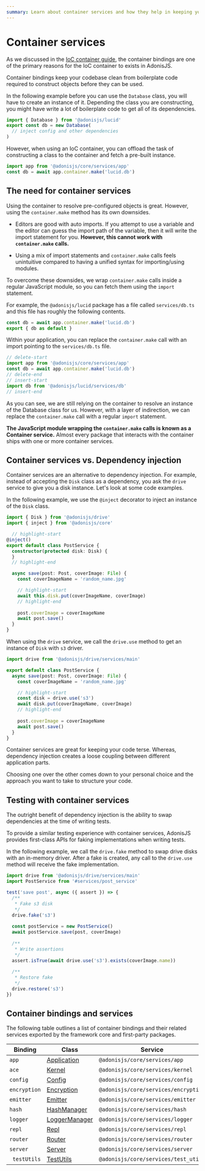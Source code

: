 ```yaml
---
summary: Learn about container services and how they help in keeping your codebase clean and testable.
---
```


# Container services

As we discussed in the [IoC container guide](dependency_injection#container-bindings), the container bindings are one of the primary reasons for the IoC container to exists in AdonisJS.

Container bindings keep your codebase clean from boilerplate code required to construct objects before they can be used.

In the following example before you can use the `Database` class, you will have to create an instance of it. Depending the class you are constructing, you might have write a lot of boilerplate code to get all of its dependencies.

```ts
import { Database } from '@adonisjs/lucid'
export const db = new Database(
  // inject config and other dependencies
)
```

However, when using an IoC container, you can offload the task of constructing a class to the container and fetch a pre-built instance.

```ts
import app from '@adonisjs/core/services/app'
const db = await app.container.make('lucid.db')
```

## The need for container services

Using the container to resolve pre-configured objects is great. However, using the `container.make` method has its own downsides.

- Editors are good with auto imports. If you attempt to use a variable and the editor can guess the import path of the variable, then it will write the import statement for you. **However, this cannot work with `container.make` calls.**

- Using a mix of import statements and `container.make` calls feels unintuitive compared to having a unified syntax for importing/using modules.

To overcome these downsides, we wrap `container.make` calls inside a regular JavaScript module, so you can fetch them using the `import` statement.

For example, the `@adonisjs/lucid` package has a file called `services/db.ts` and this file has roughly the following contents.

```ts
const db = await app.container.make('lucid.db')
export { db as default }
```

Within your application, you can replace the `container.make` call with an import pointing to the `services/db.ts` file.

```ts
// delete-start
import app from '@adonisjs/core/services/app'
const db = await app.container.make('lucid.db')
// delete-end
// insert-start
import db from '@adonisjs/lucid/services/db'
// insert-end
```

As you can see, we are still relying on the container to resolve an instance of the Database class for us. However, with a layer of indirection, we can replace the `container.make` call with a regular `import` statement.

**The JavaScript module wrapping the `container.make` calls is known as a Container service.** Almost every package that interacts with the container ships with one or more container services.

## Container services vs. Dependency injection

Container services are an alternative to dependency injection. For example, instead of accepting the `Disk` class as a dependency, you ask the `drive` service to give you a disk instance. Let's look at some code examples.

In the following example, we use the `@inject` decorator to inject an instance of the `Disk` class.

```ts
import { Disk } from '@adonisjs/drive'
import { inject } from '@adonisjs/core'

  // highlight-start
@inject()
export default class PostService {
  constructor(protected disk: Disk) {
  }
  // highlight-end  

  async save(post: Post, coverImage: File) {
    const coverImageName = 'random_name.jpg'

    // highlight-start
    await this.disk.put(coverImageName, coverImage)
    // highlight-end
    
    post.coverImage = coverImageName
    await post.save()
  }
}
```

When using the `drive` service, we call the `drive.use` method to get an instance of `Disk` with `s3` driver.

```ts
import drive from '@adonisjs/drive/services/main'

export default class PostService {
  async save(post: Post, coverImage: File) {
    const coverImageName = 'random_name.jpg'

    // highlight-start
    const disk = drive.use('s3')
    await disk.put(coverImageName, coverImage)
    // highlight-end
    
    post.coverImage = coverImageName
    await post.save()
  }
}
```

Container services are great for keeping your code terse. Whereas, dependency injection creates a loose coupling between different application parts.

Choosing one over the other comes down to your personal choice and the approach you want to take to structure your code.

## Testing with container services

The outright benefit of dependency injection is the ability to swap dependencies at the time of writing tests.

To provide a similar testing experience with container services, AdonisJS provides first-class APIs for faking implementations when writing tests.

In the following example, we call the `drive.fake` method to swap drive disks with an in-memory driver. After a fake is created, any call to the `drive.use` method will receive the fake implementation.

```ts
import drive from '@adonisjs/drive/services/main'
import PostService from '#services/post_service'

test('save post', async ({ assert }) => {
  /**
   * Fake s3 disk
   */
  drive.fake('s3')
 
  const postService = new PostService()
  await postService.save(post, coverImage)
  
  /**
   * Write assertions
   */
  assert.isTrue(await drive.use('s3').exists(coverImage.name))
  
  /**
   * Restore fake
   */
  drive.restore('s3')
})
```

## Container bindings and services

The following table outlines a list of container bindings and their related services exported by the framework core and first-party packages.

<table>
  <thead>
    <tr>
      <th width="100px">Binding</th>
      <th width="140px">Class</th>
      <th>Service</th>
    </tr>
  </thead>
  <tbody>
    <tr>
      <td>
        <code>app</code>
      </td>
      <td>
        <a href="https://github.com/adonisjs/application/blob/main/src/application.ts">Application</a>
      </td>
      <td>
        <code>@adonisjs/core/services/app</code>
      </td>
    </tr>
    <tr>
      <td>
        <code>ace</code>
      </td>
      <td>
        <a href="https://github.com/adonisjs/core/blob/main/modules/ace/kernel.ts">Kernel</a>
      </td>
      <td>
        <code>@adonisjs/core/services/kernel</code>
      </td>
    </tr>
    <tr>
      <td>
        <code>config</code>
      </td>
      <td>
        <a href="https://github.com/adonisjs/config/blob/main/src/config.ts">Config</a>
      </td>
      <td>
        <code>@adonisjs/core/services/config</code>
      </td>
    </tr>
    <tr>
      <td>
        <code>encryption</code>
      </td>
      <td>
        <a href="https://github.com/adonisjs/encryption/blob/main/src/encryption.ts">Encryption</a>
      </td>
      <td>
        <code>@adonisjs/core/services/encryption</code>
      </td>
    </tr>
    <tr>
      <td>
        <code>emitter</code>
      </td>
      <td>
        <a href="https://github.com/adonisjs/events/blob/main/src/emitter.ts">Emitter</a>
      </td>
      <td>
        <code>@adonisjs/core/services/emitter</code>
      </td>
    </tr>
    <tr>
      <td>
        <code>hash</code>
      </td>
      <td>
        <a href="https://github.com/adonisjs/hash/blob/main/src/hash_manager.ts">HashManager</a>
      </td>
      <td>
        <code>@adonisjs/core/services/hash</code>
      </td>
    </tr>
    <tr>
      <td>
        <code>logger</code>
      </td>
      <td>
        <a href="https://github.com/adonisjs/logger/blob/main/src/logger_manager.ts">LoggerManager</a>
      </td>
      <td>
        <code>@adonisjs/core/services/logger</code>
      </td>
    </tr>
    <tr>
      <td>
        <code>repl</code>
      </td>
      <td>
        <a href="https://github.com/adonisjs/repl/blob/main/src/repl.ts">Repl</a>
      </td>
      <td>
        <code>@adonisjs/core/services/repl</code>
      </td>
    </tr>
    <tr>
      <td>
        <code>router</code>
      </td>
      <td>
        <a href="https://github.com/adonisjs/http-server/blob/main/src/router/main.ts">Router</a>
      </td>
      <td>
        <code>@adonisjs/core/services/router</code>
      </td>
    </tr>
    <tr>
      <td>
        <code>server</code>
      </td>
      <td>
        <a href="https://github.com/adonisjs/http-server/blob/main/src/server/main.ts">Server</a>
      </td>
      <td>
        <code>@adonisjs/core/services/server</code>
      </td>
    </tr>
    <tr>
      <td>
        <code> testUtils</code>
      </td>
      <td>
        <a href="https://github.com/adonisjs/core/blob/main/src/test_utils/main.ts">TestUtils</a>
      </td>
      <td>
        <code>@adonisjs/core/services/test_utils</code>
      </td>
    </tr>
  </tbody>
</table>
